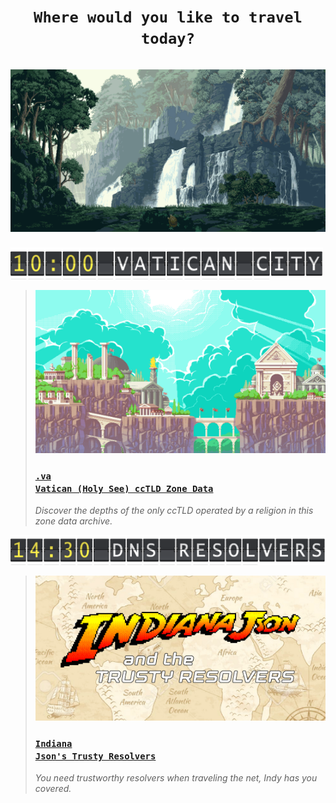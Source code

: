 
<h1><div align="center"><code>Where would you like to travel today?</code></div><br><a href="#"><img src='rainforest.gif' alt="Artist Unknown"/></a></h1>



 <p><a target="_blank" href="https://github.com/libertalialtd/va-zone#readme"><img src="flight-vat.png" width="500px"/></a><br>

  > <a href="https://github.com/libertalialtd/va-zone#readme"><img src='church.gif' width="480px"/><h3><code>.va Vatican (Holy See) ccTLD Zone Data</code></h3></a><i>Discover the depths of the only ccTLD operated by a religion in this zone data archive.</i>
 

   </p>
 <p><a target="_blank" href="https://github.com/libertalialtd/trusty-resolvers#readme"><img src="flight-dns.png" width="527px"/></a><br>

  > <a href="https://github.com/libertalialtd/trusty-resolvers#readme"><img src='indy.jpg' width="480px"/><h3><code>Indiana Json's Trusty Resolvers</code></h3></a><i>You need trustworthy resolvers when traveling the net, Indy has you covered.</i>
   </p>
